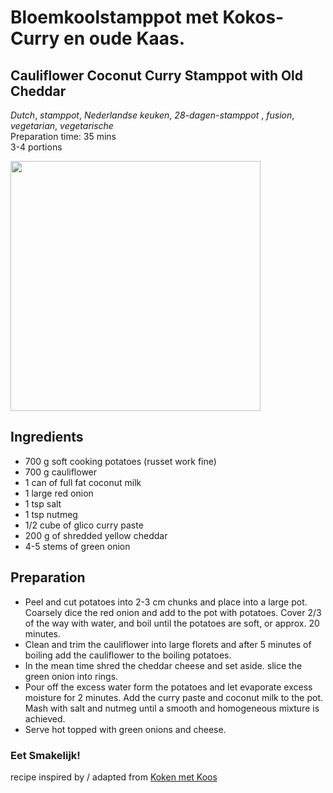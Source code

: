 # Bloemkoolstamppot met Kokos-Curry en oude Kaas.
## Cauliflower Coconut Curry Stamppot with Old Cheddar 
_Dutch_, _stamppot_, _Nederlandse keuken_, _28-dagen-stamppot_ , _fusion_, _vegetarian_, _vegetarische_  
Preparation time: 35 mins  
3-4 portions  

<img src="images/dag-22_XXX.jpg" width="400">  

## Ingredients
* 700 g soft cooking potatoes (russet work fine)
* 700 g cauliflower
* 1 can of full fat coconut milk
* 1 large red onion
* 1 tsp salt
* 1 tsp nutmeg
* 1/2 cube of glico curry paste
* 200 g of shredded yellow cheddar 
* 4-5 stems of green onion

## Preparation
* Peel and cut potatoes into 2-3 cm chunks and place into a large pot. Coarsely dice the red onion and add to the pot with potatoes. Cover 2/3 of the way with water, and boil until the potatoes are soft, or approx. 20 minutes.
* Clean and trim the cauliflower into large florets and after 5 minutes of boiling add the cauliflower to the boiling potatoes.
* In the mean time shred the cheddar cheese and set aside. slice the green onion into rings.
* Pour off the excess water form the potatoes and let evaporate excess moisture for 2 minutes. Add the curry paste and coconut milk to the pot. Mash with salt and nutmeg until a smooth and homogeneous mixture is achieved.
* Serve hot topped with green onions and cheese.

### Eet Smakelijk!
recipe inspired by / adapted from [Koken met Koos](http://www.kokenmetkoos.nl/stamppotten/bloemkoolstamppot/)
